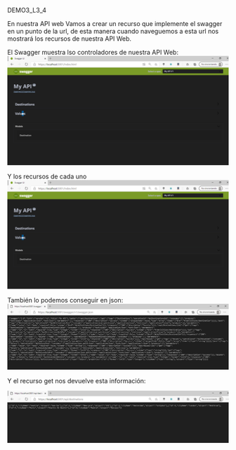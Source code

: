 DEMO3_L3_4



En nuestra API web Vamos a crear un recurso que implemente el swagger en un punto de la url, de esta manera cuando naveguemos a esta url nos mostrará los recursos de nuestra API Web.

El Swagger muestra lso controladores de nuestra API Web:
![json](img/swagger1.PNG)

Y los recursos de cada uno
![json](img/swagger1.PNG)

También lo podemos conseguir en json:
![json](img/json.PNG)


Y el recurso get nos devuelve esta información:

![destinos](img/destinations.PNG)
